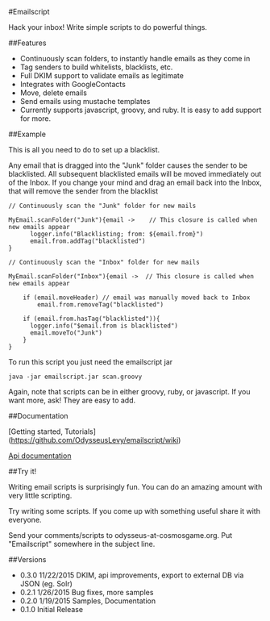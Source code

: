#Emailscript

Hack your inbox! Write simple scripts to do powerful things.

##Features

* Continuously scan folders, to instantly handle emails as they come in
* Tag senders to build whitelists, blacklists, etc.
* Full DKIM support to validate emails as legitimate
* Integrates with GoogleContacts
* Move, delete emails
* Send emails using mustache templates
* Currently supports javascript, groovy, and ruby. It is easy to add support for more.

##Example

This is all you need to do to set up a blacklist.

Any email that is dragged into the "Junk" folder causes the sender to be blacklisted. All subsequent blacklisted
emails will be moved immediately out of the Inbox. If
you change your mind and drag an email back into the Inbox, that will remove the sender from the blacklist

    // Continuously scan the "Junk" folder for new mails

    MyEmail.scanFolder("Junk"){email ->    // This closure is called when new emails appear
          logger.info("Blacklisting; from: ${email.from}")
          email.from.addTag("blacklisted")
    }

    // Continuously scan the "Inbox" folder for new mails

    MyEmail.scanFolder("Inbox"){email ->  // This closure is called when new emails appear

        if (email.moveHeader) // email was manually moved back to Inbox
            email.from.removeTag("blacklisted")

        if (email.from.hasTag("blacklisted")){
          logger.info("$email.from is blacklisted")
          email.moveTo("Junk")
        }
    }

To run this script you just need the emailscript jar

    java -jar emailscript.jar scan.groovy

Again, note that scripts can be in either groovy, ruby, or javascript. If you want more, ask! They are easy to add.

##Documentation

[Getting started, Tutorials] (https://github.com/OdysseusLevy/emailscript/wiki)

[Api documentation](http://odysseuslevy.github.io/emailscript/docs/index.html#package)

##Try it!

Writing email scripts is surprisingly fun. You can do an amazing amount with very little scripting.

Try writing some scripts. If you come up with something useful share it with everyone.

Send your comments/scripts to odysseus-at-cosmosgame.org. Put "Emailscript" somewhere in the subject line.

##Versions

* 0.3.0 11/22/2015 DKIM, api improvements, export to external DB via JSON (eg. Solr)
* 0.2.1 1/26/2015 Bug fixes, more samples
* 0.2.0 1/19/2015 Samples, Documentation
* 0.1.0 Initial Release

